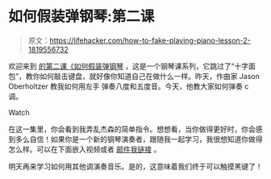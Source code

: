 # 如何假装弹钢琴:第二课

> 原文：<https://lifehacker.com/how-to-fake-playing-piano-lesson-2-1819556732>

欢迎来到 [的第二课《如何假装弹钢琴](https://lifehacker.com/tag/hack-the-piano) ，这是一个钢琴课系列，它跳过了“十字面包”，教你如何敲击键盘，就好像你知道自己在做什么一样。昨天，作曲家 Jason Oberholtzer 教我如何用左手 弹奏八度和五度音。今天，他教大家如何弹奏 c 调。

Watch

在这一集里，你会看到我弄乱杰森的简单指令。想想看，当你做得更好时，你会感到多么自信！如果你是一个新的钢琴演奏者，跟随我一起学习，我很想知道你做得怎么样。可以在下面嵌入视频或者 [邮件我链接](mailto:nick.douglas@lifehacker.com) 。

明天再来学习如何用其他调演奏音乐。是的，这意味着我们终于可以触摸黑键了！